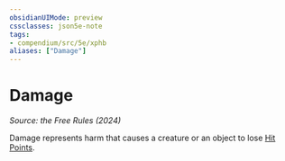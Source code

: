 ```yaml
---
obsidianUIMode: preview
cssclasses: json5e-note
tags:
- compendium/src/5e/xphb
aliases: ["Damage"]
---
```

# Damage
*Source: the Free Rules (2024)* 

Damage represents harm that causes a creature or an object to lose [Hit Points](rules/variant-rules/hit-points-xphb.md).